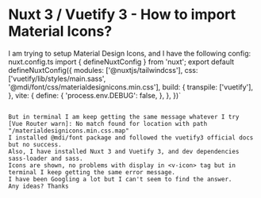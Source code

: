 
# Nuxt 3 / Vuetify 3 - How to import Material Icons?

I am trying to setup Material Design Icons, and I have the following config:
nuxt.config.ts
import { defineNuxtConfig } from 'nuxt';
export default defineNuxtConfig({
    modules: ['@nuxtjs/tailwindcss'],
    css: ['vuetify/lib/styles/main.sass', '@mdi/font/css/materialdesignicons.min.css'],
    build: {
        transpile: ['vuetify'],
    },
    vite: {
        define: {
            'process.env.DEBUG': false,
        },
    },
})`
```

But in terminal I am keep getting the same message whatever I try
[Vue Router warn]: No match found for location with path "/materialdesignicons.min.css.map"
I installed @mdi/font package and followed the vuetify3 official docs but no success.
Also, I have installed Nuxt 3 and Vuetify 3, and dev dependencies sass-loader and sass.
Icons are shown, no problems with display in <v-icon> tag but in terminal I keep getting the same error message.
I have been Googling a lot but I can't seem to find the answer.
Any ideas? Thanks

        